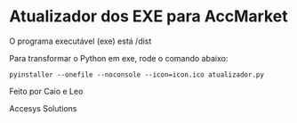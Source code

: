 # Atualizador dos EXE para AccMarket

O programa executável  (exe) está /dist

Para transformar o Python em exe, rode o comando abaixo:
```
pyinstaller --onefile --noconsole --icon=icon.ico atualizador.py
```

Feito por Caio e Leo

Accesys Solutions

